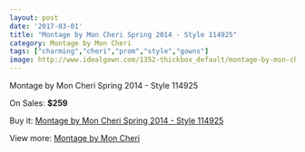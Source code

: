 ```yaml
---
layout: post
date: '2017-03-01'
title: "Montage by Mon Cheri Spring 2014 - Style 114925"
category: Montage by Mon Cheri
tags: ["charming","cheri","prom","style","gowns"]
image: http://www.idealgown.com/1352-thickbox_default/montage-by-mon-cheri-spring-2014-style-114925.jpg
---
```

Montage by Mon Cheri Spring 2014 - Style 114925

On Sales: **$259**
<a href="https://www.idealgown.com/en/montage-by-mon-cheri/615-montage-by-mon-cheri-spring-2014-style-114925.html"><amp-img layout="responsive" width="600" height="600" src="//www.idealgown.com/1352-thickbox_default/montage-by-mon-cheri-spring-2014-style-114925.jpg" alt="Montage by Mon Cheri Spring 2014 - Style 114925 0" /></a>
<a href="https://www.idealgown.com/en/montage-by-mon-cheri/615-montage-by-mon-cheri-spring-2014-style-114925.html"><amp-img layout="responsive" width="600" height="600" src="//www.idealgown.com/1354-thickbox_default/montage-by-mon-cheri-spring-2014-style-114925.jpg" alt="Montage by Mon Cheri Spring 2014 - Style 114925 1" /></a>
<a href="https://www.idealgown.com/en/montage-by-mon-cheri/615-montage-by-mon-cheri-spring-2014-style-114925.html"><amp-img layout="responsive" width="600" height="600" src="//www.idealgown.com/1353-thickbox_default/montage-by-mon-cheri-spring-2014-style-114925.jpg" alt="Montage by Mon Cheri Spring 2014 - Style 114925 2" /></a>

Buy it: [Montage by Mon Cheri Spring 2014 - Style 114925](https://www.idealgown.com/en/montage-by-mon-cheri/615-montage-by-mon-cheri-spring-2014-style-114925.html "Montage by Mon Cheri Spring 2014 - Style 114925")

View more: [Montage by Mon Cheri](https://www.idealgown.com/en/9-montage-by-mon-cheri "Montage by Mon Cheri")